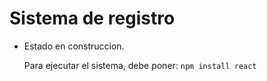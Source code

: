 <h1> Sistema de registro </h1>

- Estado en construccion.

  Para ejecutar el sistema, debe poner:
  ```npm install react```
